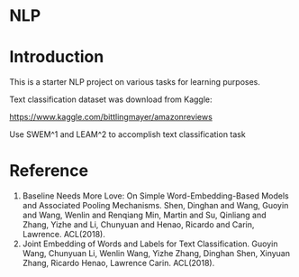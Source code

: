 # NLP
# Introduction
This is a starter NLP project on various tasks for learning purposes.

Text classification dataset was download from Kaggle:

https://www.kaggle.com/bittlingmayer/amazonreviews

Use SWEM^1 and LEAM^2 to accomplish text classification task

# Reference
1. Baseline Needs More Love: On Simple Word-Embedding-Based Models and Associated Pooling Mechanisms. Shen, Dinghan and Wang, Guoyin and Wang, Wenlin and Renqiang Min, Martin and Su, Qinliang and Zhang, Yizhe and Li, Chunyuan and Henao, Ricardo and Carin, Lawrence. ACL(2018). 
2. Joint Embedding of Words and Labels for Text Classification. Guoyin Wang, Chunyuan Li, Wenlin Wang, Yizhe Zhang, Dinghan Shen, Xinyuan Zhang, Ricardo Henao, Lawrence Carin. ACL(2018).

